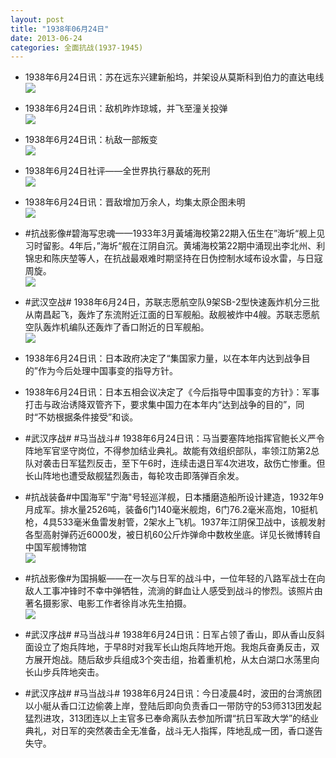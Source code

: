 ```yaml
---
layout: post
title: "1938年06月24日"
date: 2013-06-24
categories: 全面抗战(1937-1945)
---
```


<meta name="referrer" content="no-referrer" />

- 1938年6月24日讯：苏在远东兴建新船坞，并架设从莫斯科到伯力的直达电线 <br/><img src="https://ww3.sinaimg.cn/large/aca367d8jw1e5zlk15ncvj20a30a8759.jpg" />

- 1938年6月24日讯：敌机昨炸琼城，并飞至潼关投弹 <br/><img src="https://ww1.sinaimg.cn/large/aca367d8jw1e5zjtoey4sj20c10jfabc.jpg" />

- 1938年6月24日讯：杭敌一部叛变 <br/><img src="https://ww3.sinaimg.cn/large/aca367d8jw1e5zi2fz1coj20c10kognd.jpg" />

- 1938年6月24日社评——全世界执行暴敌的死刑 <br/><img src="https://ww2.sinaimg.cn/large/aca367d8jw1e5zgcjr997j20c10s7q6f.jpg" />

- 1938年6月24日讯：晋敌增加万余人，均集太原企图未明 <br/><img src="https://ww2.sinaimg.cn/large/aca367d8jw1e5zem5gva0j20c10m140r.jpg" />

- #抗战影像#碧海写忠魂——1933年3月黃埔海校第22期入伍生在”海圻“舰上见习时留影。4年后，”海圻“舰在江阴自沉。黄埔海校第22期中涌现出李北州、利锦忠和陈庆堃等人，在抗战最艰难时期坚持在日伪控制水域布设水雷，与日寇周旋。 <br/><img src="https://ww3.sinaimg.cn/large/aca367d8jw1e5z9egexkpj20m80fjtb8.jpg" />

- #武汉空战# 1938年6月24日，苏联志愿航空队9架SB-2型快速轰炸机分三批从南昌起飞，轰炸了东流附近江面的日军舰船。敌舰被炸中4艘。苏联志愿航空队轰炸机编队还轰炸了香口附近的日军舰船。 <br/><img src="https://ww1.sinaimg.cn/large/aca367d8jw1e5z6tgg1z9j20b409ywf8.jpg" />

- 1938年6月24日讯：日本政府决定了“集国家力量，以在本年内达到战争目的”作为今后处理中国事变的指导方针。 

- 1938年6月24日讯：日本五相会议决定了《今后指导中国事变的方针》：军事打击与政治诱降双管齐下，要求集中国力在本年内“达到战争的目的”，同时“不妨根据条件接受”和谈。 

- #武汉序战# #马当战斗# 1938年6月24日讯：马当要塞阵地指挥官鲍长义严令阵地军官坚守岗位，不得参加结业典礼。故能有效组织部队，率领江防第2总队对袭击日军猛烈反击，至下午6时，连续击退日军4次进攻，敌伤亡惨重。但长山阵地也遭受敌舰猛烈轰击，每轮攻击即落弹百余发。 

- #抗战装备#中国海军"宁海"号轻巡洋舰，日本播磨造船所设计建造，1932年9月成军。排水量2526吨，装备6门140毫米舰炮，6门76.2毫米高炮，10挺机枪，4具533毫米鱼雷发射管，2架水上飞机。1937年江阴保卫战中，该舰发射各型高射弹药近6000发，被日机60公斤炸弹命中数枚坐底。详见长微博转自中国军舰博物馆 <br/><img src="https://ww1.sinaimg.cn/large/aca367d8jw1e5yzvmagznj20c121wjy6.jpg" />

- #抗战影像#为国捐躯——在一次与日军的战斗中，一位年轻的八路军战士在向敌人工事冲锋时不幸中弹牺牲，流淌的鲜血让人感受到战斗的惨烈。该照片由著名摄影家、电影工作者徐肖冰先生拍摄。 <br/><img src="https://ww3.sinaimg.cn/large/aca367d8jw1e5yy4hhiktj20ku0bsdij.jpg" />

- #武汉序战# #马当战斗# 1938年6月24日讯：日军占领了香山，即从香山反斜面设立了炮兵阵地，于早8时对我军长山炮兵阵地开炮。我炮兵奋勇反击，双方展开炮战。随后敌步兵组成3个突击组，抬着重机枪，从太白湖口水荡里向长山步兵阵地突击。 

- #武汉序战# #马当战斗# 1938年6月24日讯：今日凌晨4时，波田的台湾旅团以小艇从香口江边偷袭上岸，登陆后即向负责香口一带防守的53师313团发起猛烈进攻，313团连以上主官多已奉命离队去参加所谓“抗日军政大学”的结业典礼，对日军的突然袭击全无准备，战斗无人指挥，阵地乱成一团，香口遂告失守。 

